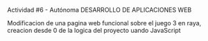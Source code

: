 
Actividad #6 - Autónoma DESARROLLO DE APLICACIONES WEB

Modificacion de una pagina web funcional sobre el juego 3 en raya, creacion desde 0 de la logica del proyecto uando JavaScript
